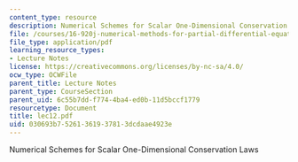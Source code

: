 ```yaml
---
content_type: resource
description: Numerical Schemes for Scalar One-Dimensional Conservation Laws
file: /courses/16-920j-numerical-methods-for-partial-differential-equations-sma-5212-spring-2003/030693b75261361937813dcdaae4923e_lec12.pdf
file_type: application/pdf
learning_resource_types:
- Lecture Notes
license: https://creativecommons.org/licenses/by-nc-sa/4.0/
ocw_type: OCWFile
parent_title: Lecture Notes
parent_type: CourseSection
parent_uid: 6c55b7dd-f774-4ba4-ed0b-11d5bccf1779
resourcetype: Document
title: lec12.pdf
uid: 030693b7-5261-3619-3781-3dcdaae4923e
---
```

Numerical Schemes for Scalar One-Dimensional Conservation Laws